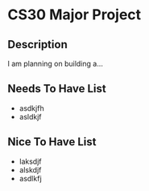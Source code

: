 # CS30 Major Project

## Description
I am planning on building a...

## Needs To Have List
- asdkjfh
- asldkjf

## Nice To Have List
- laksdjf
- alskdjf
- asdlkfj
